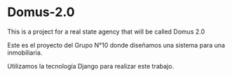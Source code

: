 # Domus-2.0
This is a project for a real state agency that will be called Domus 2.0

Este es el proyecto del Grupo N°10 donde diseñamos una sistema para una inmobiliaria.

Utilizamos la tecnología Django para realizar este trabajo.
